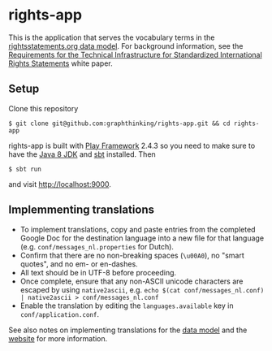 # rights-app

This is the application that serves the vocabulary terms in the [rightsstatements.org data model](https://github.com/rightsstatements/data-model). For background information, see the [Requirements for the Technical Infrastructure for Standardized International Rights Statements](http://rightsstatements.org/en/documentation/technical-white-paper/) white paper.

## Setup

Clone this repository

    $ git clone git@github.com:graphthinking/rights-app.git && cd rights-app

rights-app is built with [Play Framework](https://www.playframework.com/) 2.4.3 so you need to make sure to have the
[Java 8 JDK](http://www.oracle.com/technetwork/java/javase/downloads/jdk8-downloads-2133151.html)
and [sbt](http://www.scala-sbt.org/download.html) installed. Then

    $ sbt run

and visit [http://localhost:9000](http://localhost:9000).

## Implemmenting translations

* To implement translations, copy and paste entries from the completed Google Doc for the destination language into a new file for that language (e.g. `conf/messages_nl.properties` for Dutch).
* Confirm that there are no non-breaking spaces (`\u00A0`), no "smart quotes", and no em- or en-dashes.
* All text should be in UTF-8 before proceeding.
* Once complete, ensure that any non-ASCII unicode characters are escaped by using `native2ascii`, e.g. `echo $(cat conf/messages_nl.conf) | native2ascii > conf/messages_nl.conf`
* Enable the translation by editing the `languages.available` key in `conf/application.conf`.

See also notes on implementing translations for the [data model](https://github.com/rightsstatements/data-model/blob/master/README.md) and the [website](https://github.com/rightsstatements/rightsstatements.github.io/blob/master/README.md) for more information.
